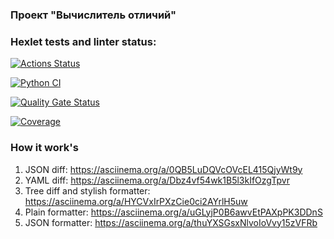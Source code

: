 ### Проект "Вычислитель отличий"

### Hexlet tests and linter status:
[![Actions Status](https://github.com/INafanya/python-project-50/actions/workflows/hexlet-check.yml/badge.svg)](https://github.com/INafanya/python-project-50/actions)

[![Python CI](https://github.com/INafanya/python-project-50/actions/workflows/pyci.yaml/badge.svg)](https://github.com/INafanya/python-project-50/actions/workflows/pyci.yaml)

[![Quality Gate Status](https://sonarcloud.io/api/project_badges/measure?project=INafanya_python-project-50&metric=alert_status)](https://sonarcloud.io/summary/new_code?id=INafanya_python-project-50)

[![Coverage](https://sonarcloud.io/api/project_badges/measure?project=INafanya_python-project-50&metric=coverage)](https://sonarcloud.io/summary/new_code?id=INafanya_python-project-50)
### How it work's
1. JSON diff: https://asciinema.org/a/0QB5LuDQVcOVcEL415QjyWt9y
2. YAML diff: https://asciinema.org/a/Dbz4vf54wk1B5l3kIfOzgTpvr
3. Tree diff and stylish formatter: https://asciinema.org/a/HYCVxIrPXzCie0ci2AYrlH5uw
4. Plain formatter: https://asciinema.org/a/uGLyjP0B6awvEtPAXpPK3DDnS
5. JSON formatter: https://asciinema.org/a/thuYXSGsxNlvoIoVvy15zVFRb
